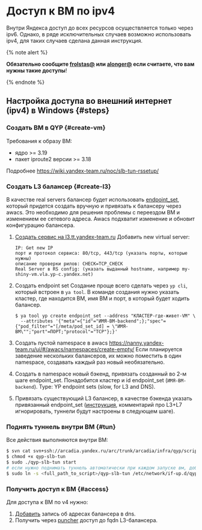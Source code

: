 # Доступ к ВМ по ipv4

Внутри Яндекса доступ до всех ресурсов осуществляется только через ipv6. Однако, в ряде исключительных случаев возможно использовать ipv4, для таких случаев сделана данная инструкция.

{% note alert %}

**Обязательно сообщите [frolstas@](https://staff.yandex-team.ru/frolstas) или [alonger@](https://staff.yandex-team.ru/alonger) если считаете, что вам нужны такие доступы**!

{% endnote %}

## Настройка доступа во внешний интернет (ipv4) в Windows {#steps}

### Создать ВМ в QYP {#create-vm}

Требования к образу ВМ:
* ядро >= 3.19
* пакет iproute2 версии >= 3.18

Подробнее <https://wiki.yandex-team.ru/noc/slb-tun-rssetup/>


### Создать L3 балансер {#create-l3}

В качестве real servers балансер будет использовать [endpoint_set](https://wiki.yandex-team.ru/yp/discovery/), который придется создать вручную и привязать к балансеру через awacs. Это необходимо для решения проблемы с переездом ВМ и изменением ее сетевого адреса. Awacs подхватит изменение и обновит конфигурацию балансера.

1. [Создать сервис на l3.tt.yandex-team.ru](https://l3.tt.yandex-team.ru/service)
    Добавить new virtual server:


    ```
    IP: Get new IP
    порт и протокол сервиса: 80/tcp, 443/tcp (указать порты, которые нужны)
    описание проверки рилов: CHECK=TCP_CHECK
    Real Server в RS config: (указать выданный hostname, например my-shiny-vm.vla.yp-c.yandex.net)
    ```

2. Создать endpoint set
    Создание проще всего сделать через `yp cli`, который встроен в `ya tool`. В команде создания нужно указать кластер, где находится ВМ, имя ВМ и порт, в который будет ходить балансер.
    
    ```
    $ ya tool yp create endpoint_set --address "КЛАСТЕР-где-живет-VM" \
      --attributes '{"meta"={"id"="ИМЯ-ВМ-backend";};"spec"={"pod_filter"="[/meta/pod_set_id] = \"ИМЯ-ВМ\"";"port"=ПОРТ;"protocol"="TCP"};}'
    ```
3. Создать пустой namespace в awacs <https://nanny.yandex-team.ru/ui/#/awacs/namespaces/create-empty/> Если планируется заведение нескольких балансеров, их можно поместить в один namespace, создавать каждый раз новый необязательно.
4. Создать в namespace новый бэкенд, привязать созданный во 2-м шаге endpoint_set. Понадобится кластер и id endpoint_set (`ИМЯ-ВМ-backend`). Type: YP endpoint sets (slow, for L3 and DNS).
5. Привязать существующий L3 балансер, в качестве бэкенда указать привязанный endpoint_set ([инструкция](https://wiki.yandex-team.ru/awacs/tutorial/L3/#add), комментарий про L3+L7 игнорировать, туннели будут настроены в следующем шаге).


### Поднять туннель внутри ВМ {#tun}

Все действия выполняются внутри ВМ:

```bash
$ svn cat svn+ssh://arcadia.yandex.ru/arc/trunk/arcadia/infra/qyp/scripts/qyp-slb-tun > qyp-slb-tun
$ chmod +x qyp-slb-tun 
$ sudo ./qyp-slb-tun start
# если нужно поднимать туннель автоматически при каждом запуске вм, добавить
$ sudo ln -s <full_path_to_script>/qyp-slb-tun /etc/network/if-up.d/qyp-slb-tun
```

### Получить доступ к ВМ {#access}

Для доступа к ВМ по v4 нужно:
1. [Добавить](https://wiki.yandex-team.ru/awacs/tutorial/L3/#dns) запись об адресах балансера в dns.
2. Получить через [puncher](https://puncher.yandex-team.ru/) доступ до fqdn L3-балансера.

